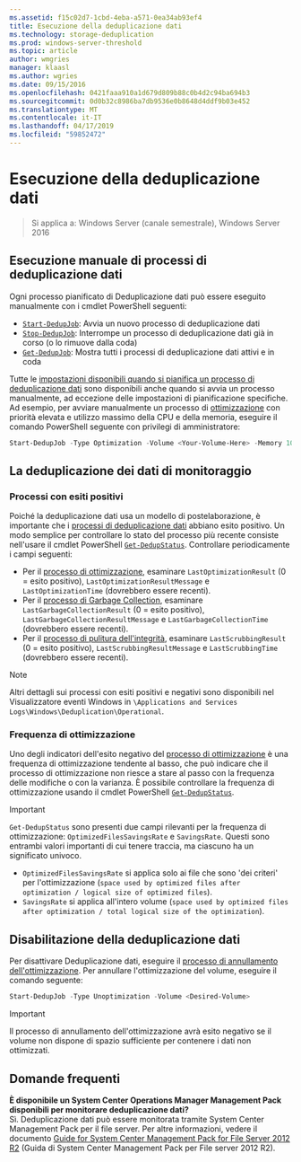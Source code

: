 ```yaml
---
ms.assetid: f15c02d7-1cbd-4eba-a571-0ea34ab93ef4
title: Esecuzione della deduplicazione dati
ms.technology: storage-deduplication
ms.prod: windows-server-threshold
ms.topic: article
author: wmgries
manager: klaasl
ms.author: wgries
ms.date: 09/15/2016
ms.openlocfilehash: 0421faaa910a1d679d809b88c0b4d2c94ba694b3
ms.sourcegitcommit: 0d0b32c8986ba7db9536e0b8648d4ddf9b03e452
ms.translationtype: MT
ms.contentlocale: it-IT
ms.lasthandoff: 04/17/2019
ms.locfileid: "59852472"
---
```

# <a name="running-data-deduplication"></a>Esecuzione della deduplicazione dati

> Si applica a: Windows Server (canale semestrale), Windows Server 2016

## <a id="running-dedup-jobs-manually"></a>Esecuzione manuale di processi di deduplicazione dati

Ogni processo pianificato di Deduplicazione dati può essere eseguito manualmente con i cmdlet PowerShell seguenti:
* [`Start-DedupJob`](https://technet.microsoft.com/library/hh848442.aspx): Avvia un nuovo processo di deduplicazione dati
* [`Stop-DedupJob`](https://technet.microsoft.com/library/hh848439.aspx): Interrompe un processo di deduplicazione dati già in corso (o lo rimuove dalla coda)
* [`Get-DedupJob`](https://technet.microsoft.com/library/hh848452.aspx): Mostra tutti i processi di deduplicazione dati attivi e in coda

Tutte le [impostazioni disponibili quando si pianifica un processo di deduplicazione dati](advanced-settings.md#modifying-job-schedules-available-settings) sono disponibili anche quando si avvia un processo manualmente, ad eccezione delle impostazioni di pianificazione specifiche. Ad esempio, per avviare manualmente un processo di [ottimizzazione](understand.md#job-info-optimization) con priorità elevata e utilizzo massimo della CPU e della memoria, eseguire il comando PowerShell seguente con privilegi di amministratore:

```PowerShell
Start-DedupJob -Type Optimization -Volume <Your-Volume-Here> -Memory 100 -Cores 100 -Priority High
```

## <a id="monitoring-dedup"></a>La deduplicazione dei dati di monitoraggio

### <a id="monitoring-dedup-job-successes"></a>Processi con esiti positivi

Poiché la deduplicazione dati usa un modello di postelaborazione, è importante che i [processi di deduplicazione dati](understand.md#job-info) abbiano esito positivo. Un modo semplice per controllare lo stato del processo più recente consiste nell'usare il cmdlet PowerShell [`Get-DedupStatus`](https://technet.microsoft.com/library/hh848437.aspx). Controllare periodicamente i campi seguenti:

* Per il [processo di ottimizzazione](understand.md#job-info-optimization), esaminare `LastOptimizationResult` (0 = esito positivo), `LastOptimizationResultMessage` e `LastOptimizationTime` (dovrebbero essere recenti).
* Per il [processo di Garbage Collection](understand.md#job-info-gc), esaminare `LastGarbageCollectionResult` (0 = esito positivo), `LastGarbageCollectionResultMessage` e `LastGarbageCollectionTime` (dovrebbero essere recenti).
* Per il [processo di pulitura dell'integrità](understand.md#job-info-scrubbing), esaminare `LastScrubbingResult` (0 = esito positivo), `LastScrubbingResultMessage` e `LastScrubbingTime` (dovrebbero essere recenti).

> [!Note]  
> Altri dettagli sui processi con esiti positivi e negativi sono disponibili nel Visualizzatore eventi Windows in `\Applications and Services Logs\Windows\Deduplication\Operational`.

### <a id="monitoring-dedup-optimization-rates"></a>Frequenza di ottimizzazione

Uno degli indicatori dell'esito negativo del [processo di ottimizzazione](understand.md#job-info-optimization) è una frequenza di ottimizzazione tendente al basso, che può indicare che il processo di ottimizzazione non riesce a stare al passo con la frequenza delle modifiche o con la varianza. È possibile controllare la frequenza di ottimizzazione usando il cmdlet PowerShell [`Get-DedupStatus`](https://technet.microsoft.com/library/hh848437.aspx).

> [!Important]  
> `Get-DedupStatus` sono presenti due campi rilevanti per la frequenza di ottimizzazione: `OptimizedFilesSavingsRate` e `SavingsRate`. Questi sono entrambi valori importanti di cui tenere traccia, ma ciascuno ha un significato univoco.
- `OptimizedFilesSavingsRate` si applica solo ai file che sono 'dei criteri' per l'ottimizzazione (`space used by optimized files after optimization / logical size of optimized files`).
- `SavingsRate` si applica all'intero volume (`space used by optimized files after optimization / total logical size of the optimization`).

## <a id="disabling-dedup"></a>Disabilitazione della deduplicazione dati
Per disattivare Deduplicazione dati, eseguire il [processo di annullamento dell'ottimizzazione](understand.md#job-info-unoptimization). Per annullare l'ottimizzazione del volume, eseguire il comando seguente:

```PowerShell
Start-DedupJob -Type Unoptimization -Volume <Desired-Volume>
```

> [!Important]  
> Il processo di annullamento dell'ottimizzazione avrà esito negativo se il volume non dispone di spazio sufficiente per contenere i dati non ottimizzati.

## <a id="faq"></a>Domande frequenti
**È disponibile un System Center Operations Manager Management Pack disponibili per monitorare deduplicazione dati?**  
Sì. Deduplicazione dati può essere monitorata tramite System Center Management Pack per il file server. Per altre informazioni, vedere il documento [Guide for System Center Management Pack for File Server 2012 R2](https://download.microsoft.com/download/6/F/7/6F7A33B9-9383-48ED-9252-23C2C8AD1BDA/MPGuide_FileServer2012R2.doc) (Guida di System Center Management Pack per File server 2012 R2).
